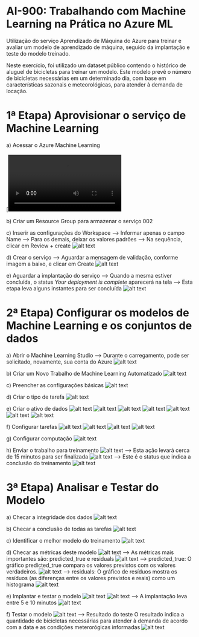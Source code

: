 # AI-900: Trabalhando com Machine Learning na Prática no Azure ML
Utilização do serviço Aprendizado de Máquina do Azure para treinar e avaliar um modelo de aprendizado de máquina, seguido da implantação e teste do modelo treinado.

Neste exercício, foi utilizado um dataset público contendo o histórico de aluguel de bicicletas para treinar um modelo. Este modelo prevê o número de bicicletas necessárias em um determinado dia, com base em características sazonais e meteorológicas, para atender à demanda de locação.

# 1ª Etapa) Aprovisionar o serviço de Machine Learning

a) Acessar o Azure Machine Learning
<br><br>
[![Watch the video](readmeFiles/videos/001.mp4)

b) Criar um Resource Group para armazenar o serviço
002

c) Inserir as configurações do Workspace
--> Informar apenas o campo Name
--> Para os demais, deixar os valores padrões
--> Na sequência, clicar em Review + create
![alt text](readmeFiles/images/003.png)

d) Crear o serviço
--> Aguardar a mensagem de validação, conforme imagem a baixo, e clicar em Create
![alt text](readmeFiles/images/004.png)


e) Aguardar a implantação do serviço
--> Quando a mesma estiver concluída, o status <i>Your deployment is complete</i> aparecerá na tela
--> Esta etapa leva alguns instantes para ser concluída
![alt text](readmeFiles/images/005.png)



# 2ª Etapa) Configurar os modelos de Machine Learning e os conjuntos de dados

a) Abrir o Machine Learning Studio
--> Durante o carregamento, pode ser solicitado, novamente, sua conta do Azure
![alt text](readmeFiles/images/006.png)

b) Criar um Novo Trabalho de Machine Learning Automatizado
![alt text](readmeFiles/images/007.png)

c) Preencher as configurações básicas
![alt text](readmeFiles/images/008.png)

d) Criar o tipo de tarefa
![alt text](readmeFiles/images/009.png)

e) Criar o ativo de dados
![alt text](readmeFiles/images/010.png)
![alt text](readmeFiles/images/011.png)
![alt text](readmeFiles/images/012.png)
![alt text](readmeFiles/images/013.png)
![alt text](readmeFiles/images/014.png)
![alt text](readmeFiles/images/015.png)
![alt text](readmeFiles/images/016.png)

f) Configurar tarefas
![alt text](readmeFiles/images/017.png)
![alt text](readmeFiles/images/018.png)
![alt text](readmeFiles/images/019.png)
![alt text](readmeFiles/images/020.png)

g) Configurar computação
![alt text](readmeFiles/images/021.png)

h) Enviar o trabalho para treinamento 
![alt text](readmeFiles/images/022.png)
--> Esta ação levará cerca de 15 minutos para ser finalizada
![alt text](readmeFiles/images/023.png)
--> Este é o status que indica a conclusão do treinamento
![alt text](readmeFiles/images/004.png)


# 3ª Etapa) Analisar e Testar do Modelo

a) Checar a integridade dos dados
![alt text](readmeFiles/images/025.png)

b) Checar a conclusão de todas as tarefas
![alt text](readmeFiles/images/026.png)

c) Identificar o melhor modelo do treinamento
![alt text](readmeFiles/images/027.png)

d) Checar as métricas deste modelo
![alt text](readmeFiles/images/028.png)
--> As métricas mais importantes são: predicted_true e residuals
![alt text](readmeFiles/images/029.png)
--> predicted_true: O gráfico predicted_true compara os valores previstos com os valores verdadeiros.
![alt text](readmeFiles/images/030.png)
--> residuals: O gráfico de resíduos mostra os resíduos (as diferenças entre os valores previstos e reais) como um histograma
![alt text](readmeFiles/images/031.png)

e) Implantar e testar o modelo
![alt text](readmeFiles/images/032.png)
![alt text](readmeFiles/images/033.png)
--> A implantação leva entre 5 e 10 minutos
![alt text](readmeFiles/images/0034.png)

f) Testar o modelo
![alt text](readmeFiles/images/035.png)
--> Resultado do teste
O resultado indica a quantidade de bicicletas necessárias para atender à demanda de acordo com a data e as condições meterorógicas informadas
![alt text](readmeFiles/images/0036.png)
